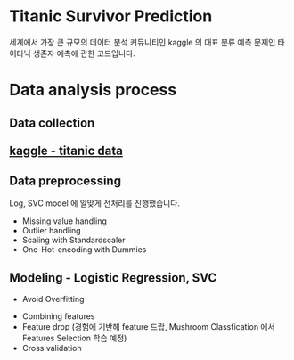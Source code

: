 # Titanic Survivor Prediction
세계에서 가장 큰 규모의 데이터 분석 커뮤니티인 kaggle 의 대표 분류 예측 문제인 타이타닉 생존자 예측에 관한 코드입니다.

# Data analysis process

## Data collection <br><br> [kaggle - titanic data](https://www.kaggle.com/c/titanic/data)

## Data preprocessing <br>
  Log, SVC model 에 알맞게 전처리를 진행했습니다. 
  
  - Missing value handling
  - Outlier handling 
  - Scaling with Standardscaler
  - One-Hot-encoding with Dummies
 
## Modeling - Logistic Regression, SVC

 - Avoid Overfitting
  * Combining features
  * Feature drop (경험에 기반해 feature 드랍, Mushroom Classfication 에서 Features Selection 학습 예정)
  * Cross validation

